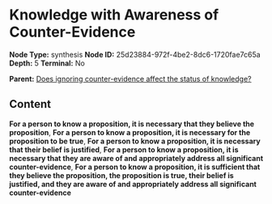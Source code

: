 # Knowledge with Awareness of Counter-Evidence

**Node Type:** synthesis
**Node ID:** 25d23884-972f-4be2-8dc6-1720fae7c65a
**Depth:** 5
**Terminal:** No

**Parent:** [Does ignoring counter-evidence affect the status of knowledge?](does-ignoring-counter-evidence-affect-the-status-of-knowledge-antithesis-ec46c908-f820-45d5-8a7e-01171795f79f.md)

## Content

**For a person to know a proposition, it is necessary that they believe the proposition**, **For a person to know a proposition, it is necessary for the proposition to be true**, **For a person to know a proposition, it is necessary that their belief is justified**, **For a person to know a proposition, it is necessary that they are aware of and appropriately address all significant counter-evidence**, **For a person to know a proposition, it is sufficient that they believe the proposition, the proposition is true, their belief is justified, and they are aware of and appropriately address all significant counter-evidence**
